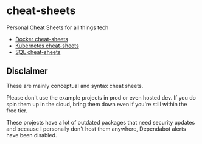 # cheat-sheets

Personal Cheat Sheets for all things tech

- [Docker cheat-sheets](./Docker/docker-cheat-sheet.md)
- [Kubernetes cheat-sheets](./Kubernetes/kubernetes-cheat-sheet.md)
- [SQL cheat-sheets](./SQL/sql-cheat-sheet.md)

## Disclaimer

These are mainly conceptual and syntax cheat sheets. 

Please don't use the example projects in prod or even hosted dev. If you do spin them up in the cloud, bring them down even if you're still within the free tier. 

These projects have a lot of outdated packages that need security updates and because I personally don't host them anywhere, Dependabot alerts have been disabled. 
